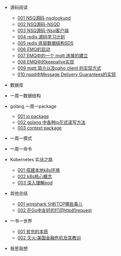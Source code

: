 - 源码阅读
    - [001 NSQ源码-nsqlookupd](https://github.com/lzh2nix/articles/issues/6) 
    - [002 NSQ源码-NSQD](https://github.com/lzh2nix/articles/issues/7)
    - [003 NSQ源码-Nsq客户端](https://github.com/lzh2nix/articles/issues/8)
    - [004 redis 源码学习计划](https://github.com/lzh2nix/articles/issues/12)
    - [005 redis 底层数据结构SDS](https://github.com/lzh2nix/articles/issues/13)
    - [006 EMQ的启动](https://github.com/lzh2nix/articles/issues/9)
    - [007 EMQ中的一个 mqtt 连接的建立](https://github.com/lzh2nix/articles/issues/14)
    - [008 EMQ中的keepalive实现](https://github.com/lzh2nix/articles/issues/10)
    - [009 mqtt 简介以及paho client 的实现方式](https://github.com/lzh2nix/articles/issues/16)
    - [010 nsqd中Message Delivery Guarantees的实现](https://github.com/lzh2nix/articles/issues/18)
- 数据库

- 一周一数据结构
- golang 一周一package
  - [001 io package](https://github.com/lzh2nix/articles/issues/24)
  - [002 golang 中各种io花式读写方法](https://github.com/lzh2nix/articles/issues/25)
  - [003 context package](https://github.com/lzh2nix/articles/issues/26)
- 一周一模式
- 一周一命令
- Kubernetes 实战之路
  - [001 搭建本地k8s环境](https://github.com/lzh2nix/articles/issues/21)
  - [002 k8s核心概念](https://github.com/lzh2nix/articles/issues/22)
  - [003 深入理解pod](https://github.com/lzh2nix/articles/issues/23)
- 其他总结
   - [001 wireshark 分析TCP哪些事儿](https://github.com/lzh2nix/articles/issues/11)
   - [002 在Go中友好的打印http的request](https://github.com/lzh2nix/articles/issues/17)
- 一书一世界
   - [001 贫穷的本质](https://github.com/lzh2nix/articles/issues/19)
   - [002 灭火:美国金融危机及其教训](https://github.com/lzh2nix/articles/issues/27)
- 我思我想

